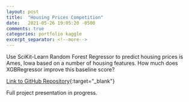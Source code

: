 ```yaml
---
layout: post
title:  "Housing Prices Competition"
date:   2021-05-26 19:05:20 -0500
comments: true
categories: portfolio kaggle
excerpt_separator: <!--more-->
---
```


Use SciKit-Learn Random Forest Regressor to predict housing prices is Ames, Iowa based on a number of housing features. How much does XGBRegressor improve this baseline score?
<!--more-->

[Link to GitHub Repository](https://github.com/hanleye29/Kaggle_Housing_Prices){:target="_blank"}

Full project presentation in progress.
